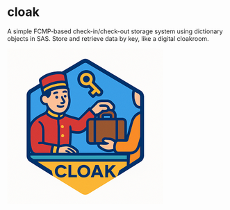 # cloak
A simple FCMP-based check-in/check-out storage system using dictionary objects in SAS. Store and retrieve data by key, like a digital cloakroom.  

![cloak](./cloak_small.png)  
